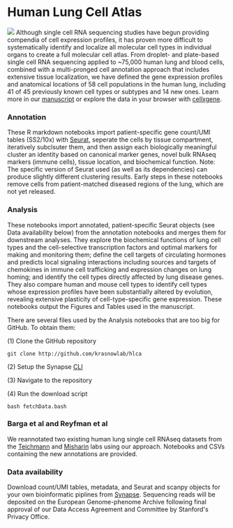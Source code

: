 # Human Lung Cell Atlas
![](https://hlca.ds.czbiohub.org/images/HLCA.jpg)
Although single cell RNA sequencing studies have begun providing compendia of cell expression profiles, it has proven more difficult to systematically identify and localize all molecular cell types in individual organs to create a full molecular cell atlas. From droplet- and plate-based single cell RNA sequencing applied to ~75,000 human lung and blood cells, combined with a multi-pronged cell annotation approach that includes extensive tissue localization, we have defined the gene expression profiles and anatomical locations of 58 cell populations in the human lung, including 41 of 45 previously known cell types or subtypes and 14 new ones. Learn more in our [manuscript](https://www.biorxiv.org/content/10.1101/742320v1) or explore the data in your browser with [cellxgene](http://hlca.ds.czbiohub.org).

### Annotation
These R markdown notebooks import patient-specific gene count/UMI tables (SS2/10x) with [Seurat](https://satijalab.org/seurat/), seperate the cells by tissue compartment, iteratively subclsuter them, and then assign each biologically meaningful cluster an identity based on canonical marker genes, novel bulk RNAseq markers (immune cells), tissue location, and biochemical function. Note: The specific version of Seurat used (as well as its dependencies) can produce slightly different clustering results. Early steps in these notebooks remove cells from patient-matched diseased regions of the lung, which are not yet released.

### Analysis
These notebooks import annotated, patient-specific Seurat objects (see Data availability below) from the annotation notebooks and merges them for downstream analyses. They explore the biochemical functions of lung cell types and the cell-selective transcription factors and optimal markers for making and monitoring them; define the cell targets of circulating hormones and predicts local signaling interactions including sources and targets of chemokines in immune cell trafficking and expression changes on lung homing; and identify the cell types directly affected by lung disease genes. They also compare human and mouse cell types to identify cell types whose expression profiles have been substantially altered by evolution, revealing extensive plasticity of cell-type-specific gene expression. These notebooks output the Figures and Tables used in the manuscript.

There are several files used by the Analysis notebooks that are too big for GitHub. To obtain them:

(1) Clone the GitHub repository

```
git clone http://github.com/krasnowlab/hlca
```

(2) Setup the Synapse [CLI](https://python-docs.synapse.org/build/html/CommandLineClient.html)

(3) Navigate to the repository

(4) Run the download script

```
bash fetchData.bash
```


### Barga et al and Reyfman et al
We reannotated two existing human lung single cell RNAseq datasets from the [Teichmann](https://www.nature.com/articles/s41591-019-0468-5) and [Misharin](https://www.atsjournals.org/doi/full/10.1164/rccm.201712-2410OC) labs using our approach. Notebooks and CSVs containing the new annotations are provided.

### Data availability
Download count/UMI tables, metadata, and Seurat and scanpy objects for your own bioinformatic piplines from [Synapse](https://www.synapse.org/#!Synapse:syn21041850/wiki/600865). Sequencing reads will be deposited on the European Genome-phenome Archive following final approval of our Data Access Agreement and Committee by Stanford's Privacy Office.
